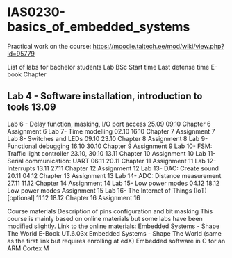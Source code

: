 # IAS0230-basics_of_embedded_systems
Practical work on the course:
https://moodle.taltech.ee/mod/wiki/view.php?id=95779


List of labs for bachelor students
Lab BSc
Start time
 Last defense time
 E-book Chapter
 
 Lab 4 - Software installation, introduction to tools	 13.09
 -		 
 Lab 6 - Delay function, masking, I/O port access	 25.09  09.10	 Chapter 6  Assignment 6
 Lab 7- Time modelling  02.10	 16.10	 Chapter 7  Assignment 7
 Lab 8- Switches and LEDs  09.10	 23.10	 Chapter 8  Assignment 8
 Lab 9- Functional debugging  16.10	 30.10	 Chapter 9  Assignment 9
 Lab 10- FSM: Traffic light controller  23.10, 30.10	 13.11	 Chapter 10  Assignment 10
 Lab 11- Serial communication: UART  06.11	 20.11	 Chapter 11  Assignment 11
 Lab 12- Interrupts  13.11	 27.11	 Chapter 12  Assignment 12
 Lab 13- DAC: Create sound  20.11	 04.12	 Chapter 13  Assignment 13
 Lab 14- ADC: Distance measurement  27.11	 11.12	 Chapter 14  Assignment 14
 Lab 15- Low power modes	 04.12	 18.12	 Low power modes	 Assignment 15
 Lab 16- The Internet of Things (IoT) [optional]  11.12	 18.12	 Chapter 16  Assignment 16

Course materials
Description of pins configuration and bit masking
This course is mainly based on online materials but some labs have been modified slightly. Link to the online materials:
Embedded Systems - Shape The World E-Book
UT.6.03x Embedded Systems - Shape The World (same as the first link but requires enrolling at edX)
Embedded software in C for an ARM Cortex M

